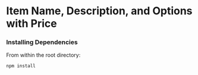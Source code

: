 # Item Name, Description, and Options with Price

### Installing Dependencies

From within the root directory:

```sh
npm install
```
